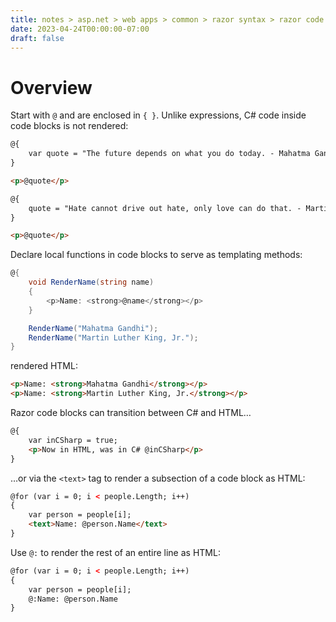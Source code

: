 ```yaml
---
title: notes > asp.net > web apps > common > razor syntax > razor code blocks
date: 2023-04-24T00:00:00-07:00
draft: false
---
```


# Overview
Start with `@` and are enclosed in `{ }`.  Unlike expressions, C# code inside code blocks is not rendered:
```html
@{
    var quote = "The future depends on what you do today. - Mahatma Gandhi";
}

<p>@quote</p>

@{
    quote = "Hate cannot drive out hate, only love can do that. - Martin Luther King, Jr.";
}

<p>@quote</p>
```

Declare local functions in code blocks to serve as templating methods:
```cs
@{
    void RenderName(string name)
    {
        <p>Name: <strong>@name</strong></p>
    }

    RenderName("Mahatma Gandhi");
    RenderName("Martin Luther King, Jr.");
}
```
rendered HTML:
```html
<p>Name: <strong>Mahatma Gandhi</strong></p>
<p>Name: <strong>Martin Luther King, Jr.</strong></p>
```

Razor code blocks can transition between C# and HTML…
```html
@{
    var inCSharp = true;
    <p>Now in HTML, was in C# @inCSharp</p>
}
```

…or via the `<text>` tag to render a subsection of a code block as HTML:
```html
@for (var i = 0; i < people.Length; i++)
{
    var person = people[i];
    <text>Name: @person.Name</text>
}
```

Use `@:` to render the rest of an entire line as HTML:
```html
@for (var i = 0; i < people.Length; i++)
{
    var person = people[i];
    @:Name: @person.Name
}
```
